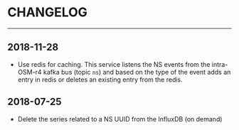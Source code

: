 # CHANGELOG
---

## 2018-11-28
- Use redis for caching. This service listens the NS events from the intra-OSM-r4 kafka bus (topic `ns`)
and based on the type of the event adds an entry in redis or deletes an existing entry from the redis.

## 2018-07-25
- Delete the series related to a NS UUID from the InfluxDB (on demand) 

